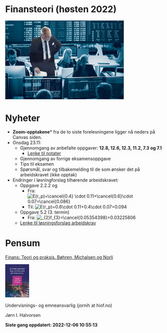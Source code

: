 
<!-- README.md is generated from README.Rmd. Please edit that file -->

# Finansteori (høsten 2022)

<img src="man/figures/01_finans.jpg" width="75%" />

# Nyheter

-   **Zoom-opptakene**\* fra de to siste forelesningene ligger nå neders
    på Canvas siden.
-   Onsdag 23.11:
    -   Gjennomgang av anbefalte oppgaver: **12.8, 12.6, 12.3, 11.2, 7.3
        og 7.1**
        -   [Lenke til
            notater](https://github.com/joernih/SFB30820Finansteori/blob/main/inst/forelesningsnotater/anb_oppg.pdf)
    -   Gjennomgang av forrige eksamensoppgave
    -   Tips til eksamen
    -   Spørsmål, svar og tilbakemelding til de som ønsker det på
        arbeidskravet (ikke opptak)
-   Endringer i løsningforslag tilhørende arbeidskravet:
    -   Oppgave 2.2.2 og  
        - Fra:
        ![E(r_p)=\cancel{0.4} \cdot 0.11+\cancel{0.6}\cdot 0.07=\cancel{0.086}](https://latex.codecogs.com/png.image?%5Cdpi%7B110%7D&space;%5Cbg_white&space;E%28r_p%29%3D%5Ccancel%7B0.4%7D%20%5Ccdot%200.11%2B%5Ccancel%7B0.6%7D%5Ccdot%200.07%3D%5Ccancel%7B0.086%7D "E(r_p)=\cancel{0.4} \cdot 0.11+\cancel{0.6}\cdot 0.07=\cancel{0.086}")
        -   Til:
            ![E(r_p)=0.6\cdot 0.11+0.4\cdot 0.07=0.094](https://latex.codecogs.com/png.image?%5Cdpi%7B110%7D&space;%5Cbg_white&space;E%28r_p%29%3D0.6%5Ccdot%200.11%2B0.4%5Ccdot%200.07%3D0.094 "E(r_p)=0.6\cdot 0.11+0.4\cdot 0.07=0.094")
    -   Oppgave 5.2 (3. termin)
        -   Fra:
            ![\_{2}f\_{3}=\cancel{0.05354398}=0.03225806](https://latex.codecogs.com/png.image?%5Cdpi%7B110%7D&space;%5Cbg_white&space;_%7B2%7Df_%7B3%7D%3D%5Ccancel%7B0.05354398%7D%3D0.03225806 "_{2}f_{3}=\cancel{0.05354398}=0.03225806")
    -   [Lenke til løsningsforslag
        arbeidskrav](https://github.com/joernih/SFB30820Finansteori/blob/main/inst/arbeidskrav/Finansteori%20(SFB30820)%2C%20H%C3%B8sten%202022_losningsforslag.pdf)
        <br>

# Pensum

[Finans: Teori og praksis. Bøhren, Michalsen og
Norli](https://www.fagbokforlaget.no/Finans-Teori-og-praksis/I9788245022193)

<img src="man/figures/pensum.jpg" width="15%" />

Undervisnings- og emneansvarlig (jornih at hiof.no)

Jørn I. Halvorsen

**Siste gang oppdatert: 2022-12-06 10:55:13**
